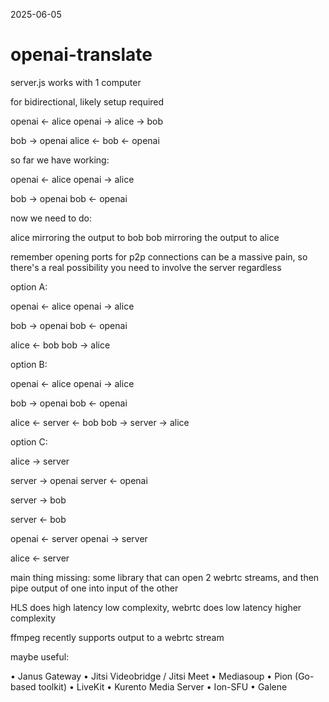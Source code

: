 2025-06-05

# openai-translate


server.js works with 1 computer

for bidirectional, likely setup required

openai <- alice
openai -> alice -> bob

bob -> openai
alice <- bob <- openai

so far we have working:

openai <- alice
openai -> alice

bob -> openai
bob <- openai

now we need to do:

alice mirroring the output to bob
bob mirroring the output to alice

remember opening ports for p2p connections can be a massive pain, so there's a real possibility you need to involve the server regardless

option A:

openai <- alice
openai -> alice

bob -> openai
bob <- openai

alice <- bob
bob -> alice

option B:

openai <- alice
openai -> alice

bob -> openai
bob <- openai

alice <- server <- bob
bob -> server -> alice

option C:

alice -> server

server -> openai 
server <- openai

server -> bob


server <- bob

openai <- server
openai -> server

alice <- server




main thing missing: some library that can open 2 webrtc streams, and then pipe output of one into input of the other




HLS does high latency low complexity, webrtc does low latency higher complexity

ffmpeg recently supports output to a webrtc stream


maybe useful:

• Janus Gateway
• Jitsi Videobridge / Jitsi Meet
• Mediasoup
• Pion (Go-based toolkit)
• LiveKit
• Kurento Media Server
• Ion-SFU
• Galene